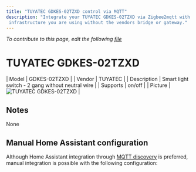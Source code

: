 ```yaml
---
title: "TUYATEC GDKES-02TZXD control via MQTT"
description: "Integrate your TUYATEC GDKES-02TZXD via Zigbee2mqtt with whatever smart home
 infrastructure you are using without the vendors bridge or gateway."
---
```


*To contribute to this page, edit the following
[file](https://github.com/Koenkk/zigbee2mqtt.io/blob/master/docs/devices/GDKES-02TZXD.md)*

# TUYATEC GDKES-02TZXD

| Model | GDKES-02TZXD  |
| Vendor  | TUYATEC  |
| Description | Smart light switch - 2 gang without neutral wire |
| Supports | on/off |
| Picture | ![TUYATEC GDKES-02TZXD](./assets/devices/GDKES-02TZXD.jpg) |

## Notes

None

## Manual Home Assistant configuration
Although Home Assistant integration through [MQTT discovery](../integration/home_assistant) is preferred,
manual integration is possible with the following configuration:
